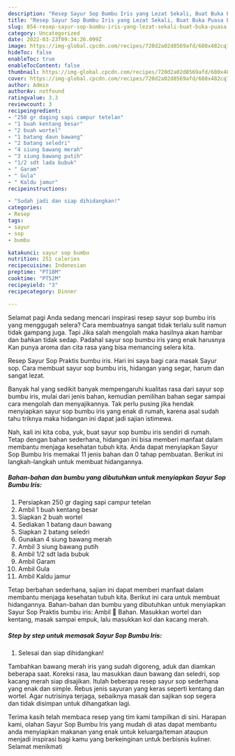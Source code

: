 ```yaml
---
description: "Resep Sayur Sop Bumbu Iris yang Lezat Sekali, Buat Buka Puasa Enak Banget"
title: "Resep Sayur Sop Bumbu Iris yang Lezat Sekali, Buat Buka Puasa Enak Banget"
slug: 854-resep-sayur-sop-bumbu-iris-yang-lezat-sekali-buat-buka-puasa-enak-banget
category: Uncategorized
date: 2022-03-23T09:34:26.099Z
image: https://img-global.cpcdn.com/recipes/720d2a02d8569afd/680x482cq70/sayur-sop-bumbu-iris-foto-resep-utama.jpg
hideToc: false
enableToc: true
enableTocContent: false
thumbnail: https://img-global.cpcdn.com/recipes/720d2a02d8569afd/680x482cq70/sayur-sop-bumbu-iris-foto-resep-utama.jpg
cover: https://img-global.cpcdn.com/recipes/720d2a02d8569afd/680x482cq70/sayur-sop-bumbu-iris-foto-resep-utama.jpg
author: Admin
authorAv: notfound
ratingvalue: 3.3
reviewcount: 3
recipeingredient:
- "250 gr daging sapi campur tetelan"
- "1 buah kentang besar"
- "2 buah wortel"
- "1 batang daun bawang"
- "2 batang seledri"
- "4 siung bawang merah"
- "3 siung bawang putih"
- "1/2 sdt lada bubuk"
- " Garam"
- " Gula"
- " Kaldu jamur"
recipeinstructions:

- "Sudah jadi dan siap dihidangkan!"
categories:
- Resep
tags:
- sayur
- sop
- bumbu

katakunci: sayur sop bumbu 
nutrition: 251 calories
recipecuisine: Indonesian
preptime: "PT18M"
cooktime: "PT52M"
recipeyield: "3"
recipecategory: Dinner

---
```



Selamat pagi Anda sedang mencari inspirasi resep sayur sop bumbu iris yang menggugah selera? Cara membuatnya sangat tidak terlalu sulit namun tidak gampang juga. Tapi Jika salah mengolah maka hasilnya akan hambar dan bahkan tidak sedap. Padahal sayur sop bumbu iris yang enak harusnya Kan punya aroma dan cita rasa yang bisa memancing selera kita.


Resep Sayur Sop Praktis bumbu iris. Hari ini saya bagi cara masak Sayur sop. Cara membuat sayur sop bumbu iris, hidangan yang segar, harum dan sangat lezat.

Banyak hal yang sedikit banyak mempengaruhi kualitas rasa dari sayur sop bumbu iris, mulai dari jenis bahan, kemudian pemilihan bahan segar sampai cara mengolah dan menyajikannya. Tak perlu pusing jika hendak menyiapkan sayur sop bumbu iris yang enak di rumah, karena asal sudah tahu triknya maka hidangan ini dapat jadi sajian istimewa.


Nah, kali ini kita coba, yuk, buat sayur sop bumbu iris sendiri di rumah. Tetap dengan bahan sederhana, hidangan ini bisa memberi manfaat dalam membantu menjaga kesehatan tubuh kita. Anda dapat menyiapkan Sayur Sop Bumbu Iris memakai 11 jenis bahan dan 0 tahap pembuatan. Berikut ini langkah-langkah untuk membuat hidangannya.

<!--inarticleads1-->

##### Bahan-bahan dan bumbu yang dibutuhkan untuk menyiapkan Sayur Sop Bumbu Iris:

1. Persiapkan 250 gr daging sapi campur tetelan
1. Ambil 1 buah kentang besar
1. Siapkan 2 buah wortel
1. Sediakan 1 batang daun bawang
1. Siapkan 2 batang seledri
1. Gunakan 4 siung bawang merah
1. Ambil 3 siung bawang putih
1. Ambil 1/2 sdt lada bubuk
1. Ambil  Garam
1. Ambil  Gula
1. Ambil  Kaldu jamur


Tetap berbahan sederhana, sajian ini dapat memberi manfaat dalam membantu menjaga kesehatan tubuh kita. Berikut ini cara untuk membuat hidangannya. Bahan-bahan dan bumbu yang dibutuhkan untuk menyiapkan Sayur Sop Praktis bumbu iris: Ambil 🥕 Bahan. Masukkan wortel dan kentang, masak sampai empuk, lalu masukkan kol dan kacang merah. 

<!--inarticleads2-->

##### Step by step untuk memasak Sayur Sop Bumbu Iris:


1. Selesai dan siap dihidangkan!

Tambahkan bawang merah iris yang sudah digoreng, aduk dan diamkan beberapa saat. Koreksi rasa, lau masukkan daun bawang dan seledri, sop kacang merah siap disajikan. Itulah beberapa resep sayur sop sederhana yang enak dan simple. Rebus jenis sayuran yang keras seperti kentang dan wortel. Agar nutrisinya terjaga, sebaiknya masak dan sajikan sop segera dan tidak disimpan untuk dihangatkan lagi. 

Terima kasih telah membaca resep yang tim kami tampilkan di sini. Harapan kami, olahan Sayur Sop Bumbu Iris yang mudah di atas dapat membantu anda menyiapkan makanan yang enak untuk keluarga/teman ataupun menjadi inspirasi bagi kamu yang berkeinginan untuk berbisnis kuliner. Selamat menikmati
